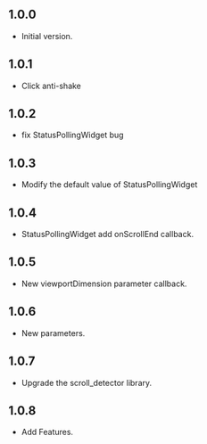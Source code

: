 ## 1.0.0

- Initial version.

## 1.0.1

- Click anti-shake

## 1.0.2

- fix StatusPollingWidget bug

## 1.0.3

- Modify the default value of StatusPollingWidget

## 1.0.4

- StatusPollingWidget add onScrollEnd callback.

## 1.0.5

- New viewportDimension parameter callback.

## 1.0.6

- New parameters.

## 1.0.7

- Upgrade the scroll_detector library.

## 1.0.8

- Add Features.